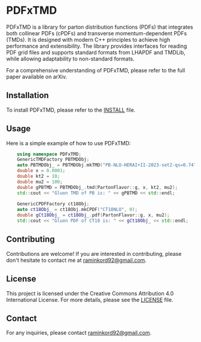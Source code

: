 # PDFxTMD

PDFxTMD is a library for parton distribution functions (PDFs) that integrates both collinear PDFs (cPDFs) and transverse momentum-dependent PDFs (TMDs). It is designed with modern C++ principles to achieve high performance and extensibility. The library provides interfaces for reading PDF grid files and supports standard formats from LHAPDF and TMDLib, while allowing adaptability to non-standard formats. 

For a comprehensive understanding of PDFxTMD, please refer to the full paper available on arXiv.

## Installation

To install PDFxTMD, please refer to the [INSTALL](INSTALL) file.

## Usage

Here is a simple example of how to use PDFxTMD:

```cpp
    using namespace PDFxTMD;
    GenericTMDFactory PBTMDObj;
    auto PBTMDObj_ = PBTMDObj.mkTMD("PB-NLO-HERAI+II-2023-set2-qs=0.74", 0);
    double x = 0.0001;
    double kt2 = 10;
    double mu2 = 100;
    double gPBTMD = PBTMDObj_.tmd(PartonFlavor::g, x, kt2, mu2);
    std::cout << "Gluon TMD of PB is: " << gPBTMD << std::endl;
    
    GenericCPDFFactory ct18Obj;
    auto ct18Obj_ = ct18Obj.mkCPDF("CT18NLO", 0);
    double gCt18Obj_ = ct18Obj_.pdf(PartonFlavor::g, x, mu2);
    std::cout << "Gluon PDF of CT18 is: " << gCt18Obj_ << std::endl;
```

## Contributing

Contributions are welcome! If you are interested in contributing, please don't hesitate to contact me at [raminkord92@gmail.com](mailto:raminkord92@gmail.com).

## License

This project is licensed under the Creative Commons Attribution 4.0 International License. For more details, please see the [LICENSE](LICENSE) file.

## Contact

For any inquiries, please contact [raminkord92@gmail.com](mailto:raminkord92@gmail.com).

